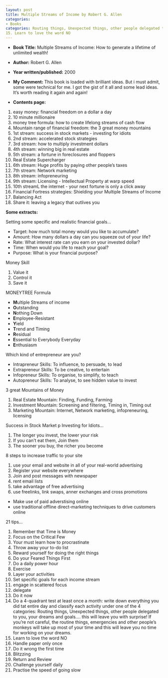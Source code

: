 ```yaml
---
layout: post
title: Multiple Streams of Income by Robert G. Allen
categories:
- Books
categories: Routing things, Unexpected things, other people delegated to you, your dreams and goals…. this will leave you with surprise! If you’re not careful, the routine things, emergencies and other people’s monkeys will take up most of your time and this will leave you no time for working on your dreams.
15. Learn to love the word NO
---
```


- **Book Title:** Multiple Streams of Income: How to generate a lifetime of unlimited wealth!
- **Author:** Robert G. Allen
- **Year written/published:** 2000
- **My Comment:** This book is loaded with brilliant ideas. But i must admit, some were technical for me. I got the gist of it all and some lead ideas. It’s worth reading it again and again!

- **Contents page:**

1. easy money: financial freedom on a dollar a day
2. 10 minute millionaire
3. money tree formula: how to create lifelong streams of cash flow
4. Mountain range of financial freedom: the 3 great money mountains
5. 1st stream: success in stock markets - investing for idiots
6. 2nd stream: accelerated stock strategies
7. 3rd stream: how to multiply investment dollars
8. 4th stream: winning big in real estate
9. 5th stream: a fortune in foreclosures and floppers
10. Real Estate Supercharger
11. 6th stream: Huge profits by paying other people’s taxes
12. 7th stream: Network marketing
13. 8th stream: infopreneuring
14. 9th stream: Licensing - Intellectual Property at warp speed
15. 10th streamL the internet - your next fortune is only a click away
16. Financial Fortress strategies: Shielding your Multiple Streams of Income
17. Balancing Act
18. Share it: leaving a legacy that outlives you

**Some extracts:**

Setting some specific and realistic financial goals…

- Target: how much total money would you like to accumulate?
- Amount: How many dollars a day can you squeeze out of your life?
- Rate: What interest rate can you earn on your invested dollar?
- Time: When would you life to reach your goal?
- Purpose: What is your financial purpose?

Money Skill

1. Value it
2. Control it
3. Save it

MONEYTREE Formula

- **M**ultiple Streams of income
- **O**utstanding
- **N**othing Down
- **E**mployee-Resistant
- **Y**ield
- **T**rend and Timing
- **R**esidual
- **E**ssential to Everybody Everyday
- **E**nthusiasm

Which kind of entrepreneur are you?

- Intrapreneur Skills: To influence, to persuade, to lead
- Extrapreneur Skills: To be creative, to entertain
- Infopreneur Skills: To organise, to simplify, to teach
- Autopreneur Skills: To analyse, to see hidden value to invest

3 great Mountains of Money

1. Real Estate Mountain: Finding, Funding, Farming
2. Investment Mountain: Screening and filtering, Timing in, Timing out
3. Marketing Mountain: Internet, Network marketing, infopreneuring, licensing

Success in Stock Market p Investing for Idiots…

1. The longer you invest, the lower your risk
2. If you can't eat them, Join them
3. The sooner you buy, the richer you become

8 steps to increase traffic to your site

1. use your email and website in all of your real-world advertising
2. Register your website everywhere
3. Join and post messages with newspaper
4. rent email lists
5. take advantage of free advertising
6. use freelinks, link swaps, anner exchanges and cross promotions

- Make use of paid adverstising online
- use traditional offline direct-marketing techniques to drive customers online

21 tips…

1. Remember that Time is Money
2. Focus on the Critical Few
3. Your must learn how to procrastinate
4. Throw away your to-do list
5. Reward yourself for doing the right things
6. Do your Feared Things First
7. Do a daily power hour
8. Exercise
9. Layer your activities
10. Set specific goals for each income stream
11. engage in scattered focus
12. delegate
13. Do it now
14. Do a 4-quadrant test at least once a month: write down everything you did tat entire day and classify each activity under one of the 4 categories: Routing things, Unexpected things, other people delegated to you, your dreams and goals…. this will leave you with surprise! If you’re not careful, the routine things, emergencies and other people’s monkeys will take up most of your time and this will leave you no time for working on your dreams.
15. Learn to love the word NO
16. Handle paper only once
17. Do it wrong the first time
18. Blitzzing
19. Return and Review
20. Challenge yourself daily
21. Practise the speed of going slow

